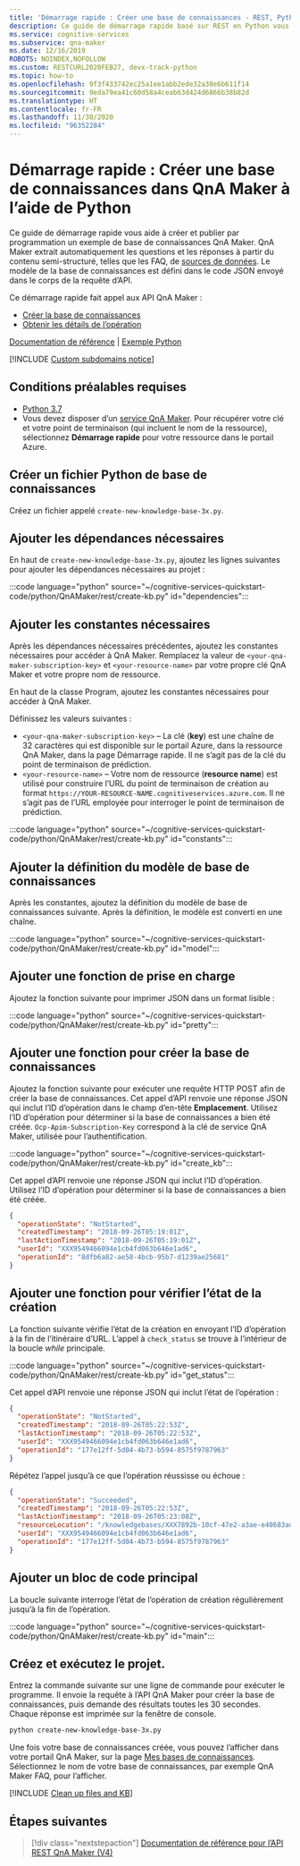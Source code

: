 ```yaml
---
title: 'Démarrage rapide : Créer une base de connaissances - REST, Python - QnA Maker'
description: Ce guide de démarrage rapide basé sur REST en Python vous guide dans la création, par programmation, d’un exemple de base de connaissances QnA Maker qui apparaîtra dans le tableau de bord Azure de votre compte d’API Cognitive Services.
ms.service: cognitive-services
ms.subservice: qna-maker
ms.date: 12/16/2019
ROBOTS: NOINDEX,NOFOLLOW
ms.custom: RESTCURL2020FEB27, devx-track-python
ms.topic: how-to
ms.openlocfilehash: 9f3f433742ec25a1ee1abb2ede32a38e6b611f14
ms.sourcegitcommit: 9eda79ea41c60d58a4ceab63d424d6866b38b82d
ms.translationtype: HT
ms.contentlocale: fr-FR
ms.lasthandoff: 11/30/2020
ms.locfileid: "96352284"
---
```

# <a name="quickstart-create-a-knowledge-base-in-qna-maker-using-python"></a>Démarrage rapide : Créer une base de connaissances dans QnA Maker à l’aide de Python

Ce guide de démarrage rapide vous aide à créer et publier par programmation un exemple de base de connaissances QnA Maker. QnA Maker extrait automatiquement les questions et les réponses à partir du contenu semi-structuré, telles que les FAQ, de [sources de données](../index.yml). Le modèle de la base de connaissances est défini dans le code JSON envoyé dans le corps de la requête d’API.

Ce démarrage rapide fait appel aux API QnA Maker :
* [Créer la base de connaissances](/rest/api/cognitiveservices/qnamaker/knowledgebase/create)
* [Obtenir les détails de l’opération](/rest/api/cognitiveservices/qnamaker/operations/getdetails)

[Documentation de référence](/rest/api/cognitiveservices/qnamaker/knowledgebase) | [Exemple Python](https://github.com/Azure-Samples/cognitive-services-qnamaker-python/blob/master/documentation-samples/quickstarts/create-knowledge-base/create-new-knowledge-base-3x.py)

[!INCLUDE [Custom subdomains notice](../../../../includes/cognitive-services-custom-subdomains-note.md)]

## <a name="prerequisites"></a>Conditions préalables requises

* [Python 3.7](https://www.python.org/downloads/)
* Vous devez disposer d’un [service QnA Maker](../How-To/set-up-qnamaker-service-azure.md). Pour récupérer votre clé et votre point de terminaison (qui incluent le nom de la ressource), sélectionnez **Démarrage rapide** pour votre ressource dans le portail Azure.

## <a name="create-a-knowledge-base-python-file"></a>Créer un fichier Python de base de connaissances

Créez un fichier appelé `create-new-knowledge-base-3x.py`.

## <a name="add-the-required-dependencies"></a>Ajouter les dépendances nécessaires

En haut de `create-new-knowledge-base-3x.py`, ajoutez les lignes suivantes pour ajouter les dépendances nécessaires au projet :

:::code language="python" source="~/cognitive-services-quickstart-code/python/QnAMaker/rest/create-kb.py" id="dependencies":::

## <a name="add-the-required-constants"></a>Ajouter les constantes nécessaires
Après les dépendances nécessaires précédentes, ajoutez les constantes nécessaires pour accéder à QnA Maker. Remplacez la valeur de `<your-qna-maker-subscription-key>` et `<your-resource-name>` par votre propre clé QnA Maker et votre propre nom de ressource.

En haut de la classe Program, ajoutez les constantes nécessaires pour accéder à QnA Maker.

Définissez les valeurs suivantes :

* `<your-qna-maker-subscription-key>` – La clé (**key**) est une chaîne de 32 caractères qui est disponible sur le portail Azure, dans la ressource QnA Maker, dans la page Démarrage rapide. Il ne s’agit pas de la clé du point de terminaison de prédiction.
* `<your-resource-name>` – Votre nom de ressource (**resource name**) est utilisé pour construire l’URL du point de terminaison de création au format `https://YOUR-RESOURCE-NAME.cognitiveservices.azure.com`. Il ne s’agit pas de l’URL employée pour interroger le point de terminaison de prédiction.

:::code language="python" source="~/cognitive-services-quickstart-code/python/QnAMaker/rest/create-kb.py" id="constants":::

## <a name="add-the-kb-model-definition"></a>Ajouter la définition du modèle de base de connaissances

Après les constantes, ajoutez la définition du modèle de base de connaissances suivante. Après la définition, le modèle est converti en une chaîne.

:::code language="python" source="~/cognitive-services-quickstart-code/python/QnAMaker/rest/create-kb.py" id="model":::

## <a name="add-supporting-function"></a>Ajouter une fonction de prise en charge

Ajoutez la fonction suivante pour imprimer JSON dans un format lisible :

:::code language="python" source="~/cognitive-services-quickstart-code/python/QnAMaker/rest/create-kb.py" id="pretty":::

## <a name="add-function-to-create-kb"></a>Ajouter une fonction pour créer la base de connaissances

Ajoutez la fonction suivante pour exécuter une requête HTTP POST afin de créer la base de connaissances.
Cet appel d’API renvoie une réponse JSON qui inclut l’ID d’opération dans le champ d’en-tête **Emplacement**. Utilisez l’ID d’opération pour déterminer si la base de connaissances a bien été créée. `Ocp-Apim-Subscription-Key` correspond à la clé de service QnA Maker, utilisée pour l’authentification.

:::code language="python" source="~/cognitive-services-quickstart-code/python/QnAMaker/rest/create-kb.py" id="create_kb":::

Cet appel d’API renvoie une réponse JSON qui inclut l’ID d’opération. Utilisez l’ID d’opération pour déterminer si la base de connaissances a bien été créée.

```JSON
{
  "operationState": "NotStarted",
  "createdTimestamp": "2018-09-26T05:19:01Z",
  "lastActionTimestamp": "2018-09-26T05:19:01Z",
  "userId": "XXX9549466094e1cb4fd063b646e1ad6",
  "operationId": "8dfb6a82-ae58-4bcb-95b7-d1239ae25681"
}
```

## <a name="add-function-to-check-creation-status"></a>Ajouter une fonction pour vérifier l’état de la création

La fonction suivante vérifie l’état de la création en envoyant l’ID d’opération à la fin de l’itinéraire d’URL. L’appel à `check_status` se trouve à l’intérieur de la boucle _while_ principale.

:::code language="python" source="~/cognitive-services-quickstart-code/python/QnAMaker/rest/create-kb.py" id="get_status":::

Cet appel d’API renvoie une réponse JSON qui inclut l’état de l’opération :

```JSON
{
  "operationState": "NotStarted",
  "createdTimestamp": "2018-09-26T05:22:53Z",
  "lastActionTimestamp": "2018-09-26T05:22:53Z",
  "userId": "XXX9549466094e1cb4fd063b646e1ad6",
  "operationId": "177e12ff-5d04-4b73-b594-8575f9787963"
}
```

Répétez l’appel jusqu’à ce que l’opération réussisse ou échoue :

```JSON
{
  "operationState": "Succeeded",
  "createdTimestamp": "2018-09-26T05:22:53Z",
  "lastActionTimestamp": "2018-09-26T05:23:08Z",
  "resourceLocation": "/knowledgebases/XXX7892b-10cf-47e2-a3ae-e40683adb714",
  "userId": "XXX9549466094e1cb4fd063b646e1ad6",
  "operationId": "177e12ff-5d04-4b73-b594-8575f9787963"
}
```

## <a name="add-main-code-block"></a>Ajouter un bloc de code principal
La boucle suivante interroge l’état de l’opération de création régulièrement jusqu’à la fin de l’opération.

:::code language="python" source="~/cognitive-services-quickstart-code/python/QnAMaker/rest/create-kb.py" id="main":::

## <a name="build-and-run-the-program"></a>Créez et exécutez le projet.

Entrez la commande suivante sur une ligne de commande pour exécuter le programme. Il envoie la requête à l’API QnA Maker pour créer la base de connaissances, puis demande des résultats toutes les 30 secondes. Chaque réponse est imprimée sur la fenêtre de console.

```bash
python create-new-knowledge-base-3x.py
```

Une fois votre base de connaissances créée, vous pouvez l’afficher dans votre portail QnA Maker, sur la page [Mes bases de connaissances](https://www.qnamaker.ai/Home/MyServices). Sélectionnez le nom de votre base de connaissances, par exemple QnA Maker FAQ, pour l’afficher.

[!INCLUDE [Clean up files and KB](../../../../includes/cognitive-services-qnamaker-quickstart-cleanup-resources.md)]

## <a name="next-steps"></a>Étapes suivantes

> [!div class="nextstepaction"]
> [Documentation de référence pour l’API REST QnA Maker (V4)](/rest/api/cognitiveservices/qnamaker4.0/knowledgebase)